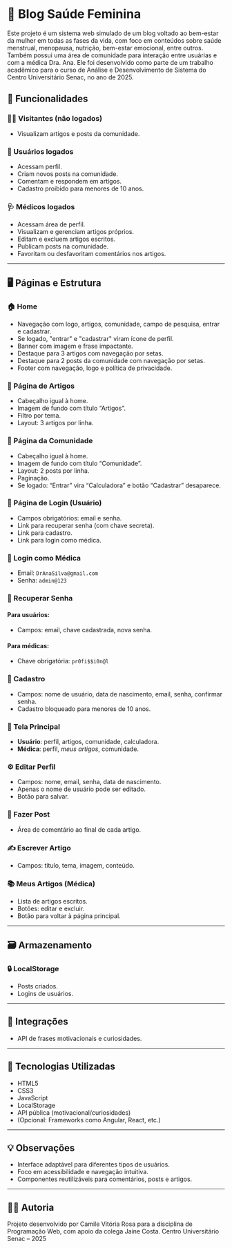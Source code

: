 # 🌸 Blog Saúde Feminina

Este projeto é um sistema web simulado de um blog voltado ao bem-estar da mulher em todas as fases da vida, com foco em conteúdos sobre saúde menstrual, menopausa, nutrição, bem-estar emocional, entre outros. Também possui uma área de comunidade para interação entre usuárias e com a médica Dra. Ana.
Ele foi desenvolvido como parte de um trabalho acadêmico para o curso de Análise e Desenvolvimento de Sistema do Centro Universitário Senac, no ano de 2025.


## 🧩 Funcionalidades

### 👩‍⚕️ Visitantes (não logados)
- Visualizam artigos e posts da comunidade.

### 👩 Usuários logados
- Acessam perfil.
- Criam novos posts na comunidade.
- Comentam e respondem em artigos.
- Cadastro proibido para menores de 10 anos.

### 🩺 Médicos logados
- Acessam área de perfil.
- Visualizam e gerenciam artigos próprios.
- Editam e excluem artigos escritos.
- Publicam posts na comunidade.
- Favoritam ou desfavoritam comentários nos artigos.

---

## 🖥️ Páginas e Estrutura

### 🏠 Home
- Navegação com logo, artigos, comunidade, campo de pesquisa, entrar e cadastrar.
- Se logado, "entrar" e "cadastrar" viram ícone de perfil.
- Banner com imagem e frase impactante.
- Destaque para 3 artigos com navegação por setas.
- Destaque para 2 posts da comunidade com navegação por setas.
- Footer com navegação, logo e política de privacidade.

### 📄 Página de Artigos
- Cabeçalho igual à home.
- Imagem de fundo com título “Artigos”.
- Filtro por tema.
- Layout: 3 artigos por linha.

### 💬 Página da Comunidade
- Cabeçalho igual à home.
- Imagem de fundo com título “Comunidade”.
- Layout: 2 posts por linha.
- Paginação.
- Se logado: “Entrar” vira “Calculadora” e botão “Cadastrar” desaparece.

### 🔐 Página de Login (Usuário)
- Campos obrigatórios: email e senha.
- Link para recuperar senha (com chave secreta).
- Link para cadastro.
- Link para login como médica.

### 🔐 Login como Médica
- Email: `DrAnaSilva@gmail.com`
- Senha: `admin@123`

### 🔁 Recuperar Senha
#### Para usuários:
- Campos: email, chave cadastrada, nova senha.
#### Para médicas:
- Chave obrigatória: `pr0fi$$i0n@l`

### 📝 Cadastro
- Campos: nome de usuário, data de nascimento, email, senha, confirmar senha.
- Cadastro bloqueado para menores de 10 anos.

### 👤 Tela Principal
- **Usuário**: perfil, artigos, comunidade, calculadora.
- **Médica**: perfil, *meus artigos*, comunidade.

### ⚙️ Editar Perfil
- Campos: nome, email, senha, data de nascimento.
- Apenas o nome de usuário pode ser editado.
- Botão para salvar.

### 🧵 Fazer Post
- Área de comentário ao final de cada artigo.

### ✍️ Escrever Artigo
- Campos: título, tema, imagem, conteúdo.

### 📚 Meus Artigos (Médica)
- Lista de artigos escritos.
- Botões: editar e excluir.
- Botão para voltar à página principal.

---

## 🗃️ Armazenamento

### 🔒 LocalStorage
- Posts criados.
- Logins de usuários.

---

## 🔌 Integrações

- API de frases motivacionais e curiosidades.

---

## 🚧 Tecnologias Utilizadas

- HTML5
- CSS3
- JavaScript
- LocalStorage
- API pública (motivacional/curiosidades)
- (Opcional: Frameworks como Angular, React, etc.)

---

## 💡 Observações

- Interface adaptável para diferentes tipos de usuários.
- Foco em acessibilidade e navegação intuitiva.
- Componentes reutilizáveis para comentários, posts e artigos.

---

## 👩‍💻 Autoria

Projeto desenvolvido por Camile Vitória Rosa para a disciplina de Programação Web, com apoio da colega Jaine Costa.
Centro Universitário Senac – 2025
